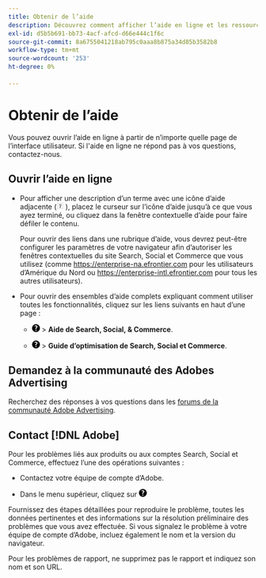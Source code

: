 ```yaml
---
title: Obtenir de l’aide
description: Découvrez comment afficher l’aide en ligne et les ressources de la communauté et comment obtenir une assistance technique.
exl-id: d5b5b691-bb73-4acf-afcd-d66e444c1f6c
source-git-commit: 8a6755041218ab795c0aaa8b875a34d85b3582b8
workflow-type: tm+mt
source-wordcount: '253'
ht-degree: 0%

---
```


# Obtenir de l’aide

Vous pouvez ouvrir l’aide en ligne à partir de n’importe quelle page de l’interface utilisateur. Si l&#39;aide en ligne ne répond pas à vos questions, contactez-nous.

## Ouvrir l’aide en ligne

* Pour afficher une description d’un terme avec une icône d’aide adjacente (![Icône d’aide](/help/search-social-commerce/assets/help-field.png "Icône d’aide") ), placez le curseur sur l’icône d’aide jusqu’à ce que vous ayez terminé, ou cliquez dans la fenêtre contextuelle d’aide pour faire défiler le contenu.

  Pour ouvrir des liens dans une rubrique d’aide, vous devrez peut-être configurer les paramètres de votre navigateur afin d’autoriser les fenêtres contextuelles du site Search, Social et Commerce que vous utilisez (comme https://enterprise-na.efrontier.com pour les utilisateurs d’Amérique du Nord ou https://enterprise-intl.efrontier.com pour tous les autres utilisateurs).

* Pour ouvrir des ensembles d’aide complets expliquant comment utiliser toutes les fonctionnalités, cliquez sur les liens suivants en haut d’une page :

   * ![Aide](/help/search-social-commerce/assets/help-main-menu.png "Aide") > **Aide de Search, Social, &amp; Commerce**.

   * ![Aide](/help/search-social-commerce/assets/help-main-menu.png "Aide") > **Guide d’optimisation de Search, Social et Commerce**.

## Demandez à la communauté des Adobes Advertising

Recherchez des réponses à vos questions dans les [forums de la communauté Adobe Advertising](https://experienceleaguecommunities.adobe.com/t5/adobe-advertising/ct-p/adobe-advertising-cloud-community).

## Contact [!DNL Adobe]

Pour les problèmes liés aux produits ou aux comptes Search, Social et Commerce, effectuez l’une des opérations suivantes :

* Contactez votre équipe de compte d’Adobe.

* Dans le menu supérieur, cliquez sur ![Aide](/help/search-social-commerce/assets/help-main-menu.png "2} > **[!UICONTROL Provide Feedback]**, entrez votre message, puis cliquez sur **[!UICONTROL Send Feedback]**. |")

Fournissez des étapes détaillées pour reproduire le problème, toutes les données pertinentes et des informations sur la résolution préliminaire des problèmes que vous avez effectuée. Si vous signalez le problème à votre équipe de compte d’Adobe, incluez également le nom et la version du navigateur.

Pour les problèmes de rapport, ne supprimez pas le rapport et indiquez son nom et son URL.
